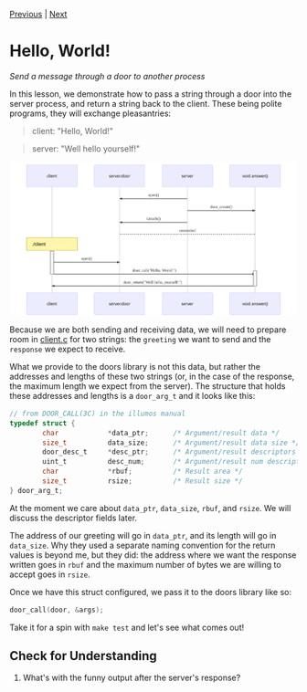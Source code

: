 [Previous](.././40_knock_knock/) | [Next](.././A0_return_sizes/)

# Hello, World!
*Send a message through a door to another process*

In this lesson, we demonstrate how to pass a string through a door into the
server process, and return a string back to the client. These being polite
programs, they will exchange pleasantries:

> client: "Hello, World!"

> server: "Well hello yourself!"

![hello-yourself](hello-yourself.svg)

Because we are both sending and receiving data, we will need to prepare room
in [client.c](client.c) for two strings: the `greeting` we want to send and
the `response` we expect to receive.

What we provide to the doors library is not this data, but rather the
addresses and lengths of these two strings (or, in the case of the response,
the maximum length we expect from the server). The structure that holds these
addresses and lengths is a `door_arg_t` and it looks like this:

```c
// from DOOR_CALL(3C) in the illumos manual
typedef struct {
        char            *data_ptr;      /* Argument/result data */
        size_t          data_size;      /* Argument/result data size */
        door_desc_t     *desc_ptr;      /* Argument/result descriptors */
        uint_t          desc_num;       /* Argument/result num descriptors */
        char            *rbuf;          /* Result area */
        size_t          rsize;          /* Result size */
} door_arg_t;
```

At the moment we care about `data_ptr`, `data_size`, `rbuf`, and `rsize`. We
will discuss the descriptor fields later.

The address of our greeting will go in `data_ptr`, and its length will go in
`data_size`. Why they used a separate naming convention for the return values
is beyond me, but they did: the address where we want the response written
goes in `rbuf` and the maximum number of bytes we are willing to accept goes
in `rsize`.

Once we have this struct configured, we pass it to the doors library like so:

```c
door_call(door, &args);
```

Take it for a spin with `make test` and let's see what comes out!

## Check for Understanding
1. What's with the funny output after the server's response?
